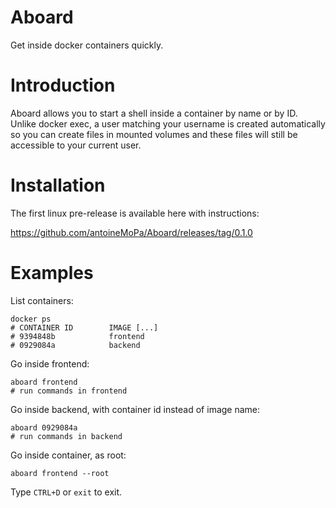 # Aboard
Get inside docker containers quickly.

# Introduction
Aboard allows you to start a shell inside a container by name or by ID. Unlike docker exec, a user matching your username is created automatically so you can create files in mounted volumes and these files will still be accessible to your current user.

# Installation

The first linux pre-release is available here with instructions:

https://github.com/antoineMoPa/Aboard/releases/tag/0.1.0

# Examples

List containers:

    docker ps
    # CONTAINER ID        IMAGE [...]
    # 9394848b            frontend
    # 0929084a            backend

Go inside frontend:

    aboard frontend
    # run commands in frontend

Go inside backend, with container id instead of image name:

    aboard 0929084a
    # run commands in backend

Go inside container, as root:

    aboard frontend --root

Type `CTRL+D` or `exit` to exit.
